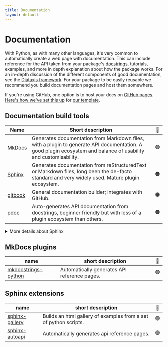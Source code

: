 ```yaml
---
title: Documentation
layout: default
---
```


# Documentation

With Python, as with many other languages, it's very common to automatically
create a web page with documentation. This can include reference for the API
taken from your package's [docstrings], tutorials, examples, and more in depth
explanation about how the package works. For an in-depth discussion of the
different components of good documentation, see the [Diátaxis
framework](https://diataxis.fr/). For your package to be easily reusable we
recommend you build documentation pages and host them somewhere.

If you're using GitHub, one option is to host your docs on [GitHub pages].
[Here's how we've set this up][template-docs-dot-yaml] for [our template].

<!-- URL used above in the blurb-->

[docstrings]: https://peps.python.org/pep-0257/#what-is-a-docstring
[GitHub pages]: https://docs.github.com/en/pages
[our template]: https://github.com/UCL-ARC/python-tooling?tab=readme-ov-file#using-this-template
[template-docs-dot-yaml]: https://github.com/UCL-ARC/python-tooling/blob/main/%7B%7Bcookiecutter.project_slug%7D%7D/.github/workflows/docs.yml

## Documentation build tools

| Name      | Short description                                                                                                                                               | 🚦  |
| --------- | --------------------------------------------------------------------------------------------------------------------------------------------------------------- | :-: |
| [MkDocs]  | Generates documentation from Markdown files, with a plugin to generate API documentation. A good plugin ecosystem and balance of usability and customisability. | 🟢  |
| [Sphinx]  | Generates documentation from reStructuredText or Markdown files, long been the de-facto standard and very widely used. Mature plugin ecosystem.                 | 🟠  |
| [gitbook] | General documentation builder; integrates with GitHub.                                                                                                          | 🟠  |
| [pdoc]    | Auto-generates API documentation from docstrings, beginner friendly but with less of a plugin ecosystem than others.                                            | 🟠  |

<details markdown="block">
<summary>More details about Sphinx</summary>

We marginally recommend [MkDocs] over [Sphinx] due to it's ease of use,
preference for Markdown, and more support for a variety of docstring styles.

However the [Sphinx] tool has long been the de-facto standard in the scientific Python ecosystem. It is widely
used, customisable, and well tested. If you need a [Sphinx
extension](#sphinx-extensions) that does not have an equivalent [MkDocs
plugin](https://github.com/mkdocs/catalog), or if you are part of a community
that heavily uses [Sphinx] then we recommend you use that
instead.

### See also

- Our internal discussions about which to recommend ([#16](https://github.com/UCL-ARC/python-tooling/issues/16) and [#187](https://github.com/UCL-ARC/python-tooling/issues/187)).
- [An interesting related discussion](https://github.com/encode/httpx/discussions/1220).

</details>

<!-- URLS used above -->

[MkDocs]: https://www.mkdocs.org/
[Sphinx]: https://www.sphinx-doc.org/en/master/
[gitbook]: https://www.gitbook.com/
[pdoc]: https://pdoc.dev/

## MkDocs plugins

| name                                                          | short description                            | 🚦  |
| ------------------------------------------------------------- | -------------------------------------------- | :-: |
| [mkdocstrings-python](https://mkdocstrings.github.io/python/) | Automatically generates API reference pages. | 🟢  |

## Sphinx extensions

| name                                                                 | short description                                                | 🚦  |
| -------------------------------------------------------------------- | ---------------------------------------------------------------- | :-: |
| [sphinx-gallery](https://sphinx-gallery.github.io/stable/index.html) | Builds an html gallery of examples from a set of python scripts. | 🟢  |
| [sphinx-autoapi](https://sphinx-autoapi.readthedocs.io/en/stable/)   | Automatically generates api reference pages.                     | 🟢  |
